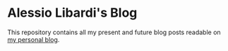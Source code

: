 # Alessio Libardi's Blog

This repository contains all my present and future blog posts readable on [my personal blog](https://www.alessiolibardi.dev/blog).